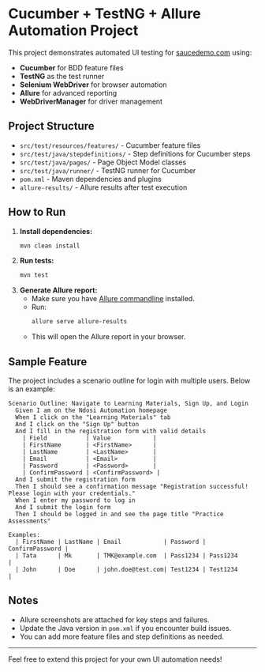# Cucumber + TestNG + Allure Automation Project

This project demonstrates automated UI testing for [saucedemo.com](https://www.saucedemo.com/) using:
- **Cucumber** for BDD feature files
- **TestNG** as the test runner
- **Selenium WebDriver** for browser automation
- **Allure** for advanced reporting
- **WebDriverManager** for driver management

## Project Structure
- `src/test/resources/features/` - Cucumber feature files
- `src/test/java/stepdefinitions/` - Step definitions for Cucumber steps
- `src/test/java/pages/` - Page Object Model classes
- `src/test/java/runner/` - TestNG runner for Cucumber
- `pom.xml` - Maven dependencies and plugins
- `allure-results/` - Allure results after test execution

## How to Run
1. **Install dependencies:**
   ```sh
   mvn clean install
   ```
2. **Run tests:**
   ```sh
   mvn test
   ```
3. **Generate Allure report:**
   - Make sure you have [Allure commandline](https://docs.qameta.io/allure/#_installing_a_commandline) installed.
   - Run:
     ```sh
     allure serve allure-results
     ```
   - This will open the Allure report in your browser.

## Sample Feature

The project includes a scenario outline for login with multiple users. Below is an example:

```gherkin
Scenario Outline: Navigate to Learning Materials, Sign Up, and Login
  Given I am on the Ndosi Automation homepage
  When I click on the "Learning Materials" tab
  And I click on the "Sign Up" button
  And I fill in the registration form with valid details
    | Field           | Value            |
    | FirstName       | <FirstName>      |
    | LastName        | <LastName>       |
    | Email           | <Email>          |
    | Password        | <Password>       |
    | ConfirmPassword | <ConfirmPassword> |
  And I submit the registration form
  Then I should see a confirmation message "Registration successful! Please login with your credentials."
  When I enter my password to log in
  And I submit the login form
  Then I should be logged in and see the page title "Practice Assessments"

Examples:
  | FirstName | LastName | Email            | Password | ConfirmPassword |
  | Tata      | Mk       | TMK@example.com  | Pass1234 | Pass1234        |
  | John      | Doe      | john.doe@test.com| Test1234 | Test1234        |
```

## Notes
- Allure screenshots are attached for key steps and failures.
- Update the Java version in `pom.xml` if you encounter build issues.
- You can add more feature files and step definitions as needed.

---

Feel free to extend this project for your own UI automation needs!
